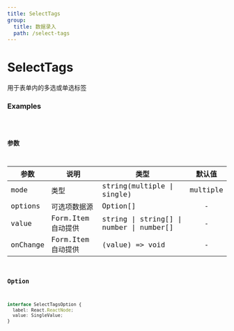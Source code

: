 ```yaml
---
title: SelectTags
group:
  title: 数据录入
  path: /select-tags
---
```


# SelectTags

用于表单内的多选或单选标签

### Examples

<code src="./demo/demo1.jsx" />

### 参数

| 参数     | 说明               | 类型                                     |  默认值  |
| -------- | ------------------ | ---------------------------------------- | :------: |
| mode     | 类型               | string(multiple \| single)               | multiple |
| options  | 可选项数据源       | Option[]                                 |    -     |
| value    | Form.Item 自动提供 | string \| string[] \| number \| number[] |    -     |
| onChange | Form.Item 自动提供 | (value) => void                          |    -     |

### Option

```typescript
interface SelectTagsOption {
  label: React.ReactNode;
  value: SingleValue;
}
```
